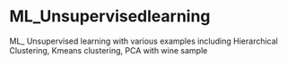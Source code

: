 # ML_Unsupervisedlearning
ML_ Unsupervised learning with various examples including Hierarchical Clustering, Kmeans clustering, PCA with wine sample
